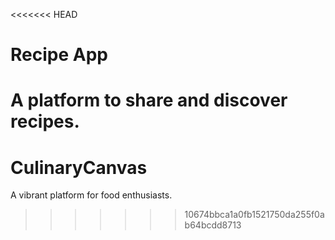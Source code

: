 <<<<<<< HEAD
# Recipe App
A platform to share and discover recipes.
=======
# CulinaryCanvas
A vibrant platform for food enthusiasts.
>>>>>>> 10674bbca1a0fb1521750da255f0ab64bcdd8713
